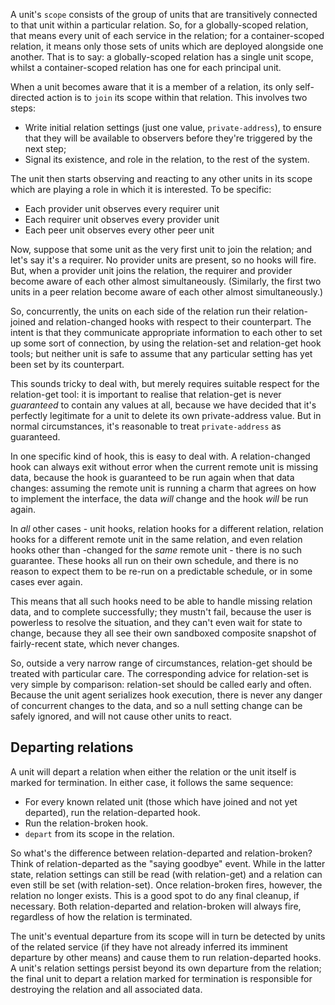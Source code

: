 A unit's `scope` consists of the group of units that are transitively connected to that unit within a particular relation. So, for a globally-scoped relation, that means every unit of each service in the relation; for a container-scoped relation, it means only those sets of units which are deployed alongside one another. That is to say: a globally-scoped relation has a single unit scope, whilst a container-scoped relation has one for each principal unit.

When a unit becomes aware that it is a member of a relation, its only self- directed action is to `join` its scope within that relation. This involves two steps:

-   Write initial relation settings (just one value, `private-address`), to ensure that they will be available to observers before they're triggered by the next step;
-   Signal its existence, and role in the relation, to the rest of the system.

The unit then starts observing and reacting to any other units in its scope which are playing a role in which it is interested. To be specific:

-   Each provider unit observes every requirer unit
-   Each requirer unit observes every provider unit
-   Each peer unit observes every other peer unit

Now, suppose that some unit as the very first unit to join the relation; and let's say it's a requirer. No provider units are present, so no hooks will fire. But, when a provider unit joins the relation, the requirer and provider become aware of each other almost simultaneously. (Similarly, the first two units in a peer relation become aware of each other almost simultaneously.)

So, concurrently, the units on each side of the relation run their relation- joined and relation-changed hooks with respect to their counterpart. The intent is that they communicate appropriate information to each other to set up some sort of connection, by using the relation-set and relation-get hook tools; but neither unit is safe to assume that any particular setting has yet been set by its counterpart.

This sounds tricky to deal with, but merely requires suitable respect for the relation-get tool: it is important to realise that relation-get is never *guaranteed* to contain any values at all, because we have decided that it's perfectly legitimate for a unit to delete its own private-address value. But in normal circumstances, it's reasonable to treat `private-address` as guaranteed.

In one specific kind of hook, this is easy to deal with. A relation-changed hook can always exit without error when the current remote unit is missing data, because the hook is guaranteed to be run again when that data changes: assuming the remote unit is running a charm that agrees on how to implement the interface, the data *will* change and the hook *will* be run again.

In *all* other cases - unit hooks, relation hooks for a different relation, relation hooks for a different remote unit in the same relation, and even relation hooks other than -changed for the *same* remote unit - there is no such guarantee. These hooks all run on their own schedule, and there is no reason to expect them to be re-run on a predictable schedule, or in some cases ever again.

This means that all such hooks need to be able to handle missing relation data, and to complete successfully; they mustn't fail, because the user is powerless to resolve the situation, and they can't even wait for state to change, because they all see their own sandboxed composite snapshot of fairly-recent state, which never changes.

So, outside a very narrow range of circumstances, relation-get should be treated with particular care. The corresponding advice for relation-set is very simple by comparison: relation-set should be called early and often. Because the unit agent serializes hook execution, there is never any danger of concurrent changes to the data, and so a null setting change can be safely ignored, and will not cause other units to react.

<h2 id="heading--departing-relations">Departing relations</h2>

A unit will depart a relation when either the relation or the unit itself is marked for termination. In either case, it follows the same sequence:

-   For every known related unit (those which have joined and not yet departed), run the relation-departed hook.
-   Run the relation-broken hook.
-   `depart` from its scope in the relation.

So what's the difference between relation-departed and relation-broken? Think of relation-departed as the "saying goodbye" event. While in the latter state, relation settings can still be read (with relation-get) and a relation can even still be set (with relation-set). Once relation-broken fires, however, the relation no longer exists. This is a good spot to do any final cleanup, if necessary. Both relation-departed and relation-broken will always fire, regardless of how the relation is terminated.

The unit's eventual departure from its scope will in turn be detected by units of the related service (if they have not already inferred its imminent departure by other means) and cause them to run relation-departed hooks. A unit's relation settings persist beyond its own departure from the relation; the final unit to depart a relation marked for termination is responsible for destroying the relation and all associated data.
